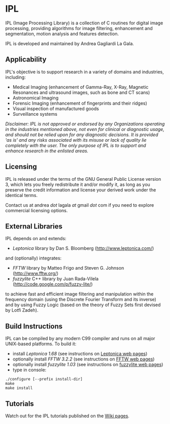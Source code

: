 # IPL #
IPL (Image Processing Library) is a collection of C routines for digital image processing, providing algorithms for image filtering, enhancement and segmentation, motion analysis and features detection.

IPL is developed and maintained by Andrea Gagliardi La Gala.


## Applicability ##
IPL's objective is to support research in a variety of domains and industries, including:
  * Medical Imaging (enhancement of Gamma-Ray, X-Ray, Magnetic Resonances and ultrasound images, such as bone and CT scans)
  * Astronomical Imaging
  * Forensic Imaging (enhancement of fingerprints and their ridges)
  * Visual inspection of manufactured goods
  * Surveillance systems

_Disclaimer: IPL is not approved or endorsed by any Organizations operating in the industries mentioned above, not even for clinical or diagnostic usage, and should not be relied upon for any diagnostic decisions. It is provided 'as is' and any risks associated with its misuse or lack of quality lie completely with the user. The only purpose of IPL is to support and enhance research in the enlisted areas._


## Licensing ##
IPL is released under the terms of the GNU General Public License version 3, which lets you freely redistribute it and/or modify it, as long as you preserve the credit information and license your derived work under the identical terms.

Contact us at andrea _dot_ lagala _at_ gmail _dot_ com if you need to explore commercial licensing options.


## External Libraries ##
IPL depends on and extends:
  * _Leptonica_ library by Dan S. Bloomberg (http://www.leptonica.com/)

and (optionally) integrates:
  * _FFTW_ library by Matteo Frigo and Steven G. Johnson (http://www.fftw.org/)
  * _fuzzylite_ C++ library by Juan Rada-Vilela (http://code.google.com/p/fuzzy-lite/)

to achieve fast and efficient image filtering and manipulation within the frequency domain (using the Discrete Fourier Transform and its inverse) and by using Fuzzy Logic (based on the theory of Fuzzy Sets first devised by Lotfi Zadeh).


## Build Instructions ##
IPL can be compiled by any modern C99 compiler and runs on all major UNIX-based platforms. To build it:
  * install _Leptonica 1.68_ (see instructions on [Leptonica web pages](http://www.leptonica.com/))
  * optionally install _FFTW 3.2.2_ (see instructions on  [FFTW web pages](http://www.fftw.org/))
  * optionally install _fuzzylite 1.03_ (see instructions on [fuzzylite web pages](http://code.google.com/p/fuzzy-lite/))
  * type in console:
```
./configure [--prefix install-dir]
make
make install
```


## Tutorials ##
Watch out for the IPL tutorials published on the [Wiki pages](http://code.google.com/p/ipl/w/list).